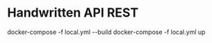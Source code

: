Handwritten API REST
=============


docker-compose -f local.yml --build
docker-compose -f local.yml up